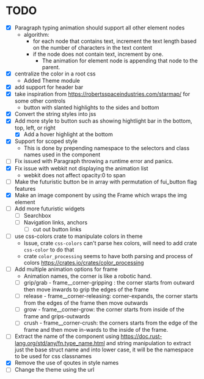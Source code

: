# TODO

- [X] Paragraph typing animation should support all other element nodes
    - algorithm:
        - for each node that contains text, increment the text length based on the number of characters in the text content
        - if the node does not contain text, increment by one.
            - The animation for element node is appending that node to the parent.
- [X] centralize the color in a root css
    - Added Theme module
- [X] add support for header bar
- [X] take inspiration from https://robertsspaceindustries.com/starmap/ for some other controls
    - button with slanted highlights to the sides and bottom
- [X] Convert the string styles into jss
- [X] Add more style to button such as showing hightlight bar in the bottom, top, left, or right
    - [X] Add a hover highlight at the bottom
- [X] Support for scoped style
    - This is done by prepending namespace to the selectors and class names used in the component
- [ ] Fix issued with Paragraph throwing a runtime error and panics.
- [X] Fix issue with webkit not displaying the animation list
    - webkit does not affect opacity:0 to span
- [ ] Make the futuristic button be in array with permutation of fui_button flag features
- [X] Make an image component by using the Frame which wraps the img element
- [ ] Add more futuristic widgets
    - [ ] Searchbox
    - [ ] Navigation links, anchors
        - [ ] cut out button links
- [ ] use css-colors crate to manipulate colors in theme
    - Issue, crate `css-colors` can't parse hex colors, will need to add crate `css-color` to do that
    - crate `color_processing` seems to have both parsing and process of colors https://crates.io/crates/color_processing
- [ ] Add multiple animation options for frame
    - Animation names, the corner is like a robotic hand.
    - [ ] grip/grab - frame__corner-gripping : the corner starts from outward then move inwards to grip the edges of the frame
    - [ ] release - frame__corner-releasing: corner-expands, the corner starts from the edges of the frame then move outwards
    - [ ] grow - frame__corner-grow: the corner starts from inside of the frame and grips-outwards
    - [ ] crush - frame__corner-crush: the corners starts from the edge of the frame and then move in-wards to the inside of the frame.
- [ ] Extract the name of the component using https://doc.rust-lang.org/std/any/fn.type_name.html
    and string manipulation to extract just the base struct name and into lower case, it will be the namespace to be used for css classnames
- [X] Remove the use of qoutes in style names
- [ ] Change the theme using the url
